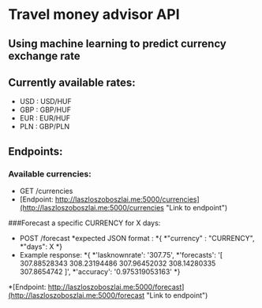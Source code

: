 # Travel money advisor API
## Using machine learning to predict currency exchange rate

## Currently available rates:
* USD : USD/HUF
* GBP : GBP/HUF
* EUR : EUR/HUF
* PLN : GBP/PLN

## Endpoints:
### Available currencies:
* GET /currencies   
* [Endpoint: http://laszloszoboszlai.me:5000/currencies](http://laszloszoboszlai.me:5000/currencies "Link to endpoint")

###Forecast a specific CURRENCY for X days:
* POST /forecast
	*expected JSON format : 
	*{ 
	*"currency" : "CURRENCY",
    *"days": X
    *}
* Example response:
	*{
	 *'lasknownrate': '307.75', 
	 *'forecasts': '[ 307.88528343  308.23194486  307.96452032  308.14280335  307.8654742 ]', 
	 *'accuracy': '0.975319053163'
	 *}
	
*[Endpoint: http://laszloszoboszlai.me:5000/forecast](http://laszloszoboszlai.me:5000/forecast "Link to endpoint")

